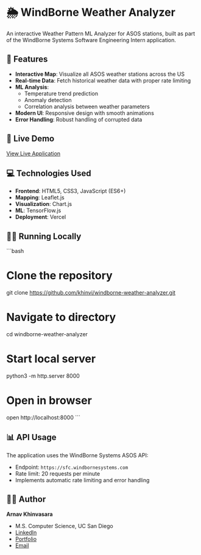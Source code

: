# 🌦️ WindBorne Weather Analyzer

An interactive Weather Pattern ML Analyzer for ASOS stations, built as part of the WindBorne Systems Software Engineering Intern application.

## 🎯 Features

- **Interactive Map**: Visualize all ASOS weather stations across the US
- **Real-time Data**: Fetch historical weather data with proper rate limiting
- **ML Analysis**: 
  - Temperature trend prediction
  - Anomaly detection
  - Correlation analysis between weather parameters
- **Modern UI**: Responsive design with smooth animations
- **Error Handling**: Robust handling of corrupted data

## 🚀 Live Demo

[View Live Application](https://windborne-weather-analyzer.vercel.app)

## 💻 Technologies Used

- **Frontend**: HTML5, CSS3, JavaScript (ES6+)
- **Mapping**: Leaflet.js
- **Visualization**: Chart.js
- **ML**: TensorFlow.js
- **Deployment**: Vercel

## 🏃‍♂️ Running Locally

\`\`\`bash
# Clone the repository
git clone https://github.com/khinvi/windborne-weather-analyzer.git

# Navigate to directory
cd windborne-weather-analyzer

# Start local server
python3 -m http.server 8000

# Open in browser
open http://localhost:8000
\`\`\`

## 📊 API Usage

The application uses the WindBorne Systems ASOS API:
- Endpoint: `https://sfc.windbornesystems.com`
- Rate limit: 20 requests per minute
- Implements automatic rate limiting and error handling

## 👨‍💻 Author

**Arnav Khinvasara**
- M.S. Computer Science, UC San Diego
- [LinkedIn](https://www.linkedin.com/in/arnavkhinvasara)
- [Portfolio](https://khinvi.github.io/)
- [Email](mailto:arnav707@gmail.com)